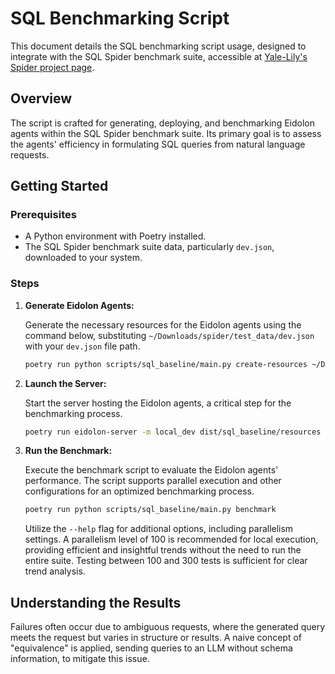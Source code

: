 # SQL Benchmarking Script

This document details the SQL benchmarking script usage, designed to integrate with the SQL Spider benchmark suite, accessible at [Yale-Lily's Spider project page](https://yale-lily.github.io/spider).

## Overview

The script is crafted for generating, deploying, and benchmarking Eidolon agents within the SQL Spider benchmark suite. Its primary goal is to assess the agents' efficiency in formulating SQL queries from natural language requests.

## Getting Started

### Prerequisites

- A Python environment with Poetry installed.
- The SQL Spider benchmark suite data, particularly `dev.json`, downloaded to your system.

### Steps

1. **Generate Eidolon Agents:**

   Generate the necessary resources for the Eidolon agents using the command below, substituting `~/Downloads/spider/test_data/dev.json` with your `dev.json` file path.

   ```bash
   poetry run python scripts/sql_baseline/main.py create-resources ~/Downloads/spider/test_data/dev.json
   ```

2. **Launch the Server:**

   Start the server hosting the Eidolon agents, a critical step for the benchmarking process.

   ```bash
   poetry run eidolon-server -m local_dev dist/sql_baseline/resources
   ```

3. **Run the Benchmark:**

   Execute the benchmark script to evaluate the Eidolon agents' performance. The script supports parallel execution and other configurations for an optimized benchmarking process.

   ```bash
   poetry run python scripts/sql_baseline/main.py benchmark
   ```

   Utilize the `--help` flag for additional options, including parallelism settings. A parallelism level of 100 is recommended for local execution, providing efficient and insightful trends without the need to run the entire suite. Testing between 100 and 300 tests is sufficient for clear trend analysis.

## Understanding the Results

Failures often occur due to ambiguous requests, where the generated query meets the request but varies in structure or results. A naive concept of "equivalence" is applied, sending queries to an LLM without schema information, to mitigate this issue.
